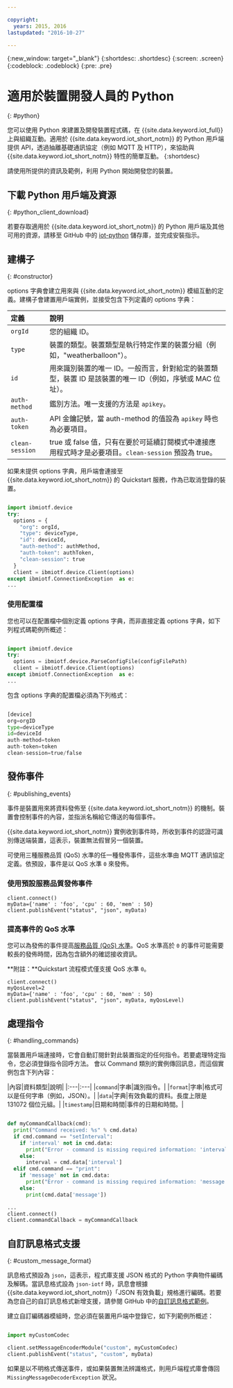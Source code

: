 ```yaml
---

copyright:
  years: 2015, 2016
lastupdated: "2016-10-27"

---
```


{:new_window: target="_blank"}
{:shortdesc: .shortdesc}
{:screen: .screen}
{:codeblock: .codeblock}
{:pre: .pre}


# 適用於裝置開發人員的 Python
{: #python}

您可以使用 Python 來建置及開發裝置程式碼，在 {{site.data.keyword.iot_full}} 上與組織互動。適用於 {{site.data.keyword.iot_short_notm}} 的 Python 用戶端提供 API，透過抽離基礎通訊協定（例如 MQTT 及 HTTP），來協助與 {{site.data.keyword.iot_short_notm}} 特性的簡單互動。
{:shortdesc}

請使用所提供的資訊及範例，利用 Python 開始開發您的裝置。

## 下載 Python 用戶端及資源
{: #python_client_download}

若要存取適用於 {{site.data.keyword.iot_short_notm}} 的 Python 用戶端及其他可用的資源，請移至 GitHub 中的 [iot-python](https://github.com/ibm-watson-iot/iot-python) 儲存庫，並完成安裝指示。

## 建構子
{: #constructor}

options 字典會建立用來與 {{site.data.keyword.iot_short_notm}} 模組互動的定義。建構子會建置用戶端實例，並接受包含下列定義的 options 字典：

|定義|說明 |
|:---|:---|
|`orgId`|您的組織 ID。|
|`type`|裝置的類型。裝置類型是執行特定作業的裝置分組（例如，"weatherballoon"）。|
|`id`|用來識別裝置的唯一 ID。一般而言，針對給定的裝置類型，裝置 ID 是該裝置的唯一 ID（例如，序號或 MAC 位址）。|
|`auth-method`|鑑別方法。唯一支援的方法是 `apikey`。|
|`auth-token`|API 金鑰記號，當 auth-method 的值設為 `apikey` 時也為必要項目。|
|`clean-session`|true 或 false 值，只有在要於可延續訂閱模式中連接應用程式時才是必要項目。`clean-session` 預設為 true。|

如果未提供 options 字典，用戶端會連接至 {{site.data.keyword.iot_short_notm}} 的 Quickstart 服務，作為已取消登錄的裝置。

```python

import ibmiotf.device
try:
  options = {
    "org": orgId,
    "type": deviceType,
    "id": deviceId,
    "auth-method": authMethod,
    "auth-token": authToken,
    "clean-session": true
  }
  client = ibmiotf.device.Client(options)
except ibmiotf.ConnectionException  as e:
...
```

### 使用配置檔

您也可以在配置檔中個別定義 options 字典，而非直接定義 options 字典，如下列程式碼範例所概述：

```python

import ibmiotf.device
try:
  options = ibmiotf.device.ParseConfigFile(configFilePath)
  client = ibmiotf.device.Client(options)
except ibmiotf.ConnectionException  as e:
...
```

包含 options 字典的配置檔必須為下列格式：

```python

[device]
org=orgID
type=deviceType
id=deviceId
auth-method=token
auth-token=token
clean-session=true/false
```

## 發佈事件
{: #publishing_events}

事件是裝置用來將資料發佈至 {{site.data.keyword.iot_short_notm}} 的機制。裝置會控制事件的內容，並指派名稱給它傳送的每個事件。

{{site.data.keyword.iot_short_notm}} 實例收到事件時，所收到事件的認證可識別傳送端裝置，這表示，裝置無法假冒另一個裝置。

可使用三種服務品質 (QoS) 水準的任一種發佈事件，這些水準由 MQTT 通訊協定定義。依預設，事件是以 QoS 水準 `0` 來發佈。

### 使用預設服務品質發佈事件

```
client.connect()
myData={'name' : 'foo', 'cpu' : 60, 'mem' : 50}
client.publishEvent("status", "json", myData)
```

### 提高事件的 QoS 水準

您可以為發佈的事件提高[服務品質 (QoS) 水準](../../reference/mqtt/index.html#qos-levels)。QoS 水準高於 `0` 的事件可能需要較長的發佈時間，因為包含額外的確認接收資訊。

**附註：**Quickstart 流程模式僅支援 QoS 水準 `0`。

```
client.connect()
myQosLevel=2
myData={'name' : 'foo', 'cpu' : 60, 'mem' : 50}
client.publishEvent("status", "json", myData, myQosLevel)
```
## 處理指令
{: #handling_commands}

當裝置用戶端連接時，它會自動訂閱針對此裝置指定的任何指令。若要處理特定指令，您必須登錄指令回呼方法。
會以 Command 類別的實例傳回訊息，而這個實例包含下列內容：

|內容|資料類型|說明|
|:---|:---|
|`command`|字串|識別指令。|
|`format`|字串|格式可以是任何字串（例如，JSON）。|
|`data`|字典|有效負載的資料。長度上限是 131072 個位元組。|
|`timestamp`|日期和時間|事件的日期和時間。|


```python

def myCommandCallback(cmd):
  print("Command received: %s" % cmd.data)
  if cmd.command == "setInterval":
    if 'interval' not in cmd.data:
      print("Error - command is missing required information: 'interval'")
    else:
      interval = cmd.data['interval']
  elif cmd.command == "print":
    if 'message' not in cmd.data:
      print("Error - command is missing required information: 'message'")
    else:
      print(cmd.data['message'])

...
client.connect()
client.commandCallback = myCommandCallback
```

## 自訂訊息格式支援
{: #custom_message_format}

訊息格式預設為 `json`，這表示，程式庫支援 JSON 格式的 Python 字典物件編碼及解碼。當訊息格式設為 `json-iotf` 時，訊息會根據 {{site.data.keyword.iot_short_notm}}「JSON 有效負載」規格進行編碼。若要為您自己的自訂訊息格式新增支援，請參閱 GitHub 中的[自訂訊息格式範例](https://github.com/ibm-watson-iot/iot-python/tree/master/samples/customMessageFormat)。

建立自訂編碼器模組時，您必須在裝置用戶端中登錄它，如下列範例所概述：

```python

import myCustomCodec

client.setMessageEncoderModule("custom", myCustomCodec)
client.publishEvent("status", "custom", myData)
```
如果是以不明格式傳送事件，或如果裝置無法辨識格式，則用戶端程式庫會傳回 `MissingMessageDecoderException` 狀況。
